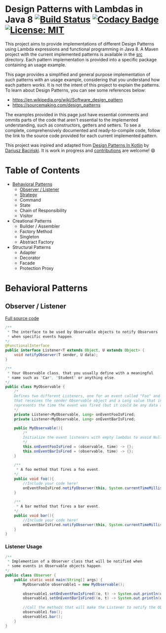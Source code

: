 # Design Patterns with Lambdas in Java 8 [![Build Status](https://travis-ci.org/manoelcampos/Design-Patterns-with-Lambdas-in-Java8.png?branch=master)](https://travis-ci.org/manoelcampos/Design-Patterns-with-Lambdas-in-Java8) [![Codacy Badge](https://api.codacy.com/project/badge/Grade/4bedb98956b94c5d9c5754ee3214287f)](https://www.codacy.com/app/manoelcampos/Design-Patterns-with-Lambdas-in-Java8?utm_source=github.com&amp;utm_medium=referral&amp;utm_content=manoelcampos/Design-Patterns-with-Lambdas-in-Java8&amp;utm_campaign=Badge_Grade) [![License: MIT](https://img.shields.io/badge/License-MIT-yellow.svg)](https://opensource.org/licenses/MIT)

This project aims to provide implementations of different Design Patterns using Lambda expressions and functional programming in Java 8.
A Maven project with the current implemented patterns is available in the [src](src) directory.
Each pattern implementation is provided into a specific package containing an usage example.

This page provides a simplified and general purpose implementation of such patterns with an usage example,
considering that you understand how each pattern works. It is not the intent of this project to explain
the patterns. To learn about Design Patterns, you can see some references below:

- <https://en.wikipedia.org/wiki/Software_design_pattern>
- <https://sourcemaking.com/design_patterns>


The examples provided in this page just have essential comments and ommits
parts of the code that aren't essential to the implemented understanding, such as constructors,
getters and setters. To see a complete, comprehensively documented and ready-to-compile code, 
follow the link to the source code provided for each current implemented pattern.

This project was inpired and adapted from [Design Patterns In Kotlin](https://github.com/dbacinski/Design-Patterns-In-Kotlin) by [Dariusz Baciński](https://twitter.com/dbacinski).
It is work in progress and [contributions](CONTRIBUTING.md) are welcome! :smile:

# Table of Contents

* [Behavioral Patterns](#Behavioral-Patterns)
	* [Observer / Listener](#observer--listener)
	* [Strategy](src/main/java/designpatterns/strategy)
	* Command
	* State
	* Chain of Responsibility
	* Visitor
* Creational Patterns
	* Builder / Assembler
	* Factory Method
	* Singleton
	* Abstract Factory
* Structural Patterns
	* Adapter
	* Decorator
	* Facade
	* Protection Proxy


# Behavioral Patterns

## Observer / Listener
[Full source code](/src/main/java/designpatterns/listener)

```java
/**
 * The interface to be used by Observable objects to notify Observers
 * when specific events happen. 
*/
@FunctionalInterface
public interface Listener<T extends Object, U extends Object> {
    void notifyObserver(T sender, U data);
}

/**
 * Your Observable class, that you usually define with a meaningful 
 * name such as "Car", "Student" or anything else.
*/
public class MyObservable {    
    /*
    Defines two different Listeners, one for an event called "Foo" and other "Bar"
    that receives the sender Observable object and a Long value that in this case,
    represents the time the event was fired (but it could be any data and type you want).
    */
    private Listener<MyObservable, Long> onEventFooIsFired;
    private Listener<MyObservable, Long> onEventBarIsFired;
    
    public MyObservable(){
		/*
		Initialize the event listeners with empty lambdas to avoid NullPointerException's.		
		*/
        this.onEventFooIsFired = (observable, time) -> {};
        this.onEventBarIsFired = (observable, time) -> {};
    }
    
	/**
	 * A foo method that fires a foo event.
	*/
	public void foo(){
		//Include your code here!
        onEventFooIsFired.notifyObserver(this, System.currentTimeMillis());
    }
    
	/**
	 * A bar method that fires a bar event.
	*/
    public void bar(){
		//Include your code here!
        onEventBarIsFired.notifyObserver(this, System.currentTimeMillis());
    }    
}
```

### Listener Usage

```java
/**
 * Implemention of a Observer class that will be notified when 
 * some events in Observable objects happen. 
*/
public class Observer {
    public static void main(String[] args) {
        MyObservable observable1 = new MyObservable();
        
		observable1.setOnEventFooIsFired((o, t) -> System.out.println(o + " foo method fired at time " + t));
		observable1.setOnEventBarIsFired((o, t) -> System.out.println(o + " bar method fired at time " + t));
                
		//Call the methods that will make the Listener to notify the Observer 
        observable1.foo();
        observable1.bar();
    }
}
```